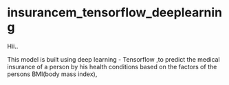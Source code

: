 # insurancem_tensorflow_deeplearning

Hii..

This model is built using deep learning - Tensorflow ,to predict the medical insurance of a person by his health conditions 
based on the factors of the persons BMI(body mass index),
